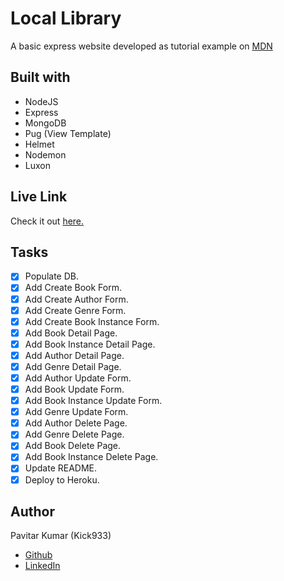 # Local Library
A basic express website developed as tutorial example on [MDN](https://developer.mozilla.org/en-US/docs/Learn/Server-side/Express_Nodejs/Tutorial_local_library_website)

## Built with
* NodeJS
* Express
* MongoDB
* Pug (View Template)
* Helmet
* Nodemon
* Luxon

## Live Link
Check it out [here.](https://calm-caverns-34703.herokuapp.com/catalog)

## Tasks
- [x] Populate DB.
- [x] Add Create Book Form.
- [x] Add Create Author Form.
- [x] Add Create Genre Form.
- [x] Add Create Book Instance Form.
- [x] Add Book Detail Page.
- [x] Add Book Instance Detail Page.
- [x] Add Author Detail Page.
- [x] Add Genre Detail Page.
- [x] Add Author Update Form.
- [x] Add Book Update Form.
- [x] Add Book Instance Update Form.
- [x] Add Genre Update Form.
- [x] Add Author Delete Page.
- [x] Add Genre Delete Page.
- [x] Add Book Delete Page.
- [x] Add Book Instance Delete Page.
- [x] Update README.
- [x] Deploy to Heroku.

## Author
Pavitar Kumar (Kick933)

* [Github](https://github.com/Kick933)
* [LinkedIn](https://www.linkedin.com/in/pavitar-kumar-a964ab1a4/)